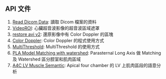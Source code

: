 ## API 文件  
1. [Read Dicom Data](https://github.com/Sapphire1002/LabProject/blob/main/N01-API/Read%20Dicom%20Data%20API.docx): 讀取 Dicom 檔案的資料  
2. [VideoROI](https://github.com/Sapphire1002/LabProject/blob/main/N01-API/VideoROI%20API.docx): 心臟超音波影像的超音波區域遮罩  
3. [restore avi v2](https://github.com/Sapphire1002/LabProject/blob/main/N01-API/restore%20avi%20v2%20API.docx): 還原影像中有 Color Doppler 的區塊  
4. [Color Doppler](https://github.com/Sapphire1002/LabProject/blob/main/N01-API/Color%20Doppler%20API.docx): Color Doppler 的程式使用方式  
5. [MultiThreshold](https://github.com/Sapphire1002/LabProject/blob/main/N01-API/MultiThreshold%20API.docx): MultiThreshold 的使用方式
6. [PLA Model Matching with watershed](https://github.com/Sapphire1002/LabProject/blob/main/N01-API/PLA%20Model%20Matching%20with%20watershed%20API.docx): Parasternal Long Axis 做 Matching 及 Watershed 區分腔室和肌肉區域  
7. [A4C LV Muscle Semantic](https://github.com/Sapphire1002/LabProject/blob/main/N01-API/A4C%20LV%20Muscle%20Semantic%20API.docx): Apical four chamber 的 LV 上肌肉區段的語意分析  
